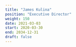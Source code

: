```yaml
---
title: "James Kulina"
position: "Executive Director"
weight: 150
date: 2021-03-03
start: 2020-03-30
end: 2034-12-31
draft: false
---
```

